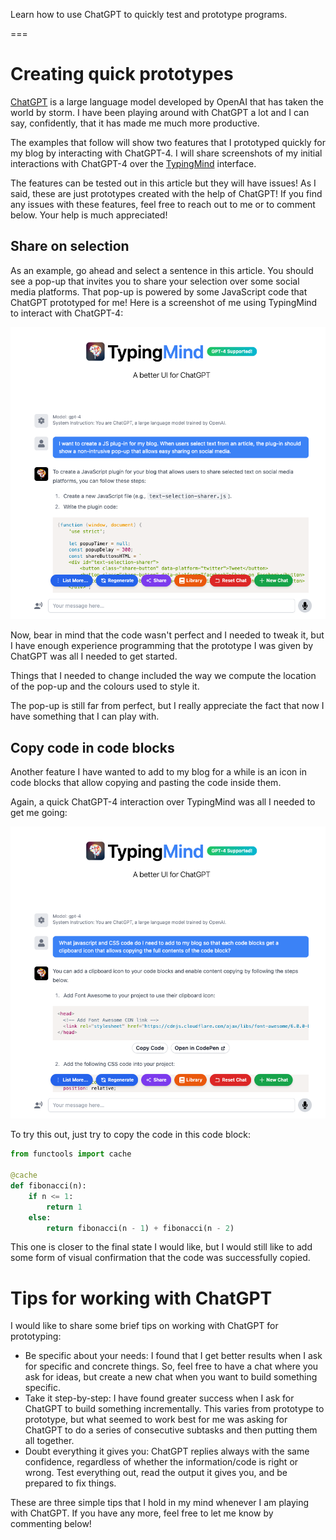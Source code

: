 Learn how to use ChatGPT to quickly test and prototype programs.

===


<script>
(function (window, document) {
    'use strict';
    
    let popupTimer = null;
    const popupDelay = 300;
    const shareButtonsHTML = `
    <div id="text-selection-sharer">
        <button class="share-button" data-platform="twitter"><i class="fa fa-twitter"></i> Tweet this</button>
    </div>`;
    
    document.body.insertAdjacentHTML('beforeend', shareButtonsHTML);
    
    const sharePopup = document.getElementById('text-selection-sharer');
    
    const shareUrls = {
        twitter: (url, text) => `https://twitter.com/share?url=${encodeURIComponent(url)}&text=${encodeURIComponent(text)}`,
    };
    
    function positionPopup(selection) {
        const rect = selection.getRangeAt(0).getBoundingClientRect();
        sharePopup.style.left = `${rect.left}px`;
        sharePopup.style.top = `${rect.top - 20}px`;
    }
    
    function showPopup() {
        sharePopup.classList.add('visible');
    }
    
    function hidePopup() {
        if (popupTimer) {
            clearTimeout(popupTimer);
            popupTimer = null;
        }
        sharePopup.classList.remove('visible');
    }
    
    function onSelection(e) {
        const selection = window.getSelection();
        const selection_text = selection.toString().trim();
        if (selection_text.length > 0) {
            positionPopup(selection);
            showPopup();
            setTextToBeShared(selection_text);
        } else {
            if (!popupTimer) {
                popupTimer = setTimeout(hidePopup, popupDelay);
            }
        }
    }
    
    function setTextToBeShared(selectedText) {
        const currentUrl = window.location.href;

        document.querySelectorAll('.share-button').forEach(button => {
            const platform = button.getAttribute('data-platform');
            const shareUrl = platform === 'twitter' ? shareUrls[platform](currentUrl, selectedText) : shareUrls[platform](currentUrl);
            button.setAttribute('onclick', `window.open('${shareUrl}', '_blank', 'noopener')`);
        });
    }

    // Event listeners
    document.addEventListener('mouseup', onSelection);
    document.addEventListener('touchend', onSelection);
    document.addEventListener('mousedown', () => {
        if (popupTimer) {
            clearTimeout(popupTimer);
            popupTimer = null;
        }
    });

})(window, document);
</script>

<!--
<script>
document.addEventListener("DOMContentLoaded", function () {
  const codeBlocks = document.querySelectorAll("pre > code");

  // Loop over all code blocks
  codeBlocks.forEach((codeBlock) => {
    // Wrap the code block in a container div
    const container = document.createElement("div");
    container.classList.add("code-block-container");

    // Add a clipboard icon to the container
    const clipboard = document.createElement("i");
    clipboard.classList.add("clipboard-icon", "far", "fa-clipboard");
    clipboard.title = "Copy to clipboard";
    container.appendChild(clipboard);

    // Move the code block inside the container
    container.appendChild(codeBlock.cloneNode(true));
    codeBlock.parentElement.replaceChild(container, codeBlock);

    // Copy the code to the clipboard when user clicks the icon
    clipboard.addEventListener("click", () => {
      const range = document.createRange();
      range.selectNodeContents(codeBlock);

      navigator.clipboard.writeText(codeBlock.textContent);
      clipboard.title = "Copied!";
    });

    // Reset the tooltip on icon mouse leave
    clipboard.addEventListener("mouseleave", () => {
      clipboard.title = "Copy to clipboard";
    });
  });
});
</script>
-->
<script>
document.addEventListener("DOMContentLoaded", function() {
const codeBlocks = document.querySelectorAll("pre code");
const copyIcon = `<i class="far fa-copy fa-lg clipboard-icon"></i>`;

codeBlocks.forEach((block) => {
    const wrapper = document.createElement("div");
    wrapper.style.position = "relative";
    block.parentNode.insertBefore(wrapper, block);
    wrapper.appendChild(block);
    wrapper.insertAdjacentHTML("beforeend", copyIcon);
    const icon = wrapper.querySelector(".fa-copy");

    icon.addEventListener("click", () => {
        const range = document.createRange();
        range.selectNodeContents(block);
        navigator.clipboard.writeText(block.textContent);
        /*
        const tempText = document.createElement("textarea");
        document.body.appendChild(tempText);
        tempText.value = block.textContent;
        tempText.select();
        document.execCommand("copy");
        tempText.remove();
        */

        icon.classList.replace("fa-copy", "fa-check");
        setTimeout(() => {
            icon.classList.replace("fa-check", "fa-copy");
        }, 2000);
    });

    icon.addEventListener("mouseover", () => {
        const tooltip = document.createElement("p");
        tooltip.textContent = "Copy to clipboard";
        tooltip.style.position = "absolute";
        tooltip.style.top = "30px";
        tooltip.style.right = "0";
        tooltip.style.padding = "5px";
        tooltip.style.border = "1px solid #f8f8f2";
        tooltip.style.borderRadius = "6px";
        wrapper.appendChild(tooltip);

        icon.addEventListener("mouseout", () => {
            tooltip.remove();
        });

        icon.addEventListener("click", () => {
            tooltip.textContent = "Copied!";
            setTimeout(() => {
                tooltip.textContent = "Copy to clipboard";
            }, 2000);
        });
    });
});
});
</script>


<style>
#text-selection-sharer {
    position: fixed;
    display: none;
    padding: 5px;
    background-color: #1DA1F2;
    border-radius: 5px;
    box-shadow: 0 0 10px rgba(0, 0, 0, 0.2);
    z-index: 1000;
}
#text-selection-sharer.visible {
    display: flex;
}
.share-button {
    cursor: pointer;
    background: none;
    border: none;
    font-size: 14px;
    padding: 5px 10px;
    color: #333;
}
.share-button:hover {
    background-color: #f9f9f9;
}

/* Clipboard code blocks styling. */
.code-block-container {
  position: relative;
}

.clipboard-icon {
  position: absolute;
  top: 10px;
  right: 5px;
  cursor: pointer;
  font-size: 20px;
  opacity: 0.3;
}

pre:hover > div > i.clipboard-icon {
  opacity: 1;
}
</style>


# Creating quick prototypes

[ChatGPT] is a large language model developed by OpenAI that has taken the world by storm.
I have been playing around with ChatGPT a lot and I can say, confidently, that it has made me much more productive.

The examples that follow will show two features that I prototyped quickly for my blog by interacting with ChatGPT-4.
I will share screenshots of my initial interactions with ChatGPT-4 over the [TypingMind](https://typingmind.com) interface.

The features can be tested out in this article but they will have issues!
As I said, these are just prototypes created with the help of ChatGPT!
If you find any issues with these features, feel free to reach out to me or to comment below.
Your help is much appreciated!


## Share on selection

As an example, go ahead and select a sentence in this article.
You should see a pop-up that invites you to share your selection over some social media platforms.
That pop-up is powered by some JavaScript code that ChatGPT prototyped for me!
Here is a screenshot of me using TypingMind to interact with ChatGPT-4:

![Screenshot of using the TypingMind interface to interact with ChatGPT-4. The screenshot shows an initial prompt asking for ChatGPT to write a JavaScript plugin for my blog.](_share_plugin.webp "Initial ChatGPT-4 prompt asking for a JS plugin to share selected text.")

Now, bear in mind that the code wasn't perfect and I needed to tweak it, but I have enough experience programming that the prototype I was given by ChatGPT was all I needed to get started.

Things that I needed to change included the way we compute the location of the pop-up and the colours used to style it.

The pop-up is still far from perfect, but I really appreciate the fact that now I have something that I can play with.


## Copy code in code blocks

Another feature I have wanted to add to my blog for a while is an icon in code blocks that allow copying and pasting the code inside them.

Again, a quick ChatGPT-4 interaction over TypingMind was all I needed to get me going:

![Screenshot of using the TypingMind interface to interact with ChatGPT-4. The screenshot shows an initial prompt asking for ChatGPT to write the JavaScript and CSS code needed to allow copying the contents of code blocks on my blog."](_copy_code_blocks.webp "Initial ChatGPT-4 prompt to enable copying contents of code blocks.")

To try this out, just try to copy the code in this code block:

```py
from functools import cache

@cache
def fibonacci(n):
    if n <= 1:
        return 1
    else:
        return fibonacci(n - 1) + fibonacci(n - 2)
```

This one is closer to the final state I would like, but I would still like to add some form of visual confirmation that the code was successfully copied.


# Tips for working with ChatGPT

I would like to share some brief tips on working with ChatGPT for prototyping:

 - Be specific about your needs: I found that I get better results when I ask for specific and concrete things.
 So, feel free to have a chat where you ask for ideas, but create a new chat when you want to build something specific.
 - Take it step-by-step: I have found greater success when I ask for ChatGPT to build something incrementally.
 This varies from prototype to prototype, but what seemed to work best for me was asking for ChatGPT to do a series of consecutive subtasks and then putting them all together.
 - Doubt everything it gives you: ChatGPT replies always with the same confidence, regardless of whether the information/code is right or wrong.
 Test everything out, read the output it gives you, and be prepared to fix things.

These are three simple tips that I hold in my mind whenever I am playing with ChatGPT.
If you have any more, feel free to let me know by commenting below!

[ChatGPT]: https://chat.openai.com

